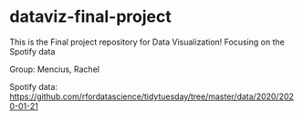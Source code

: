 # dataviz-final-project
This is the Final project repository for Data Visualization! Focusing on the Spotify data

Group: Mencius, Rachel

Spotify data: https://github.com/rfordatascience/tidytuesday/tree/master/data/2020/2020-01-21

